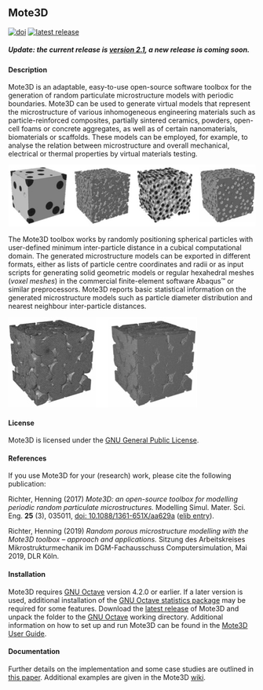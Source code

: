 ## Mote3D

[![doi](https://img.shields.io/badge/doi-10.1088%2F1361--651X%2Faa629a-blue.svg)](http://doi.org/10.1088/1361-651X/aa629a)
[![latest release](https://img.shields.io/github/release/Mote3D/Mote3D_toolbox.svg)](http://github.com/Mote3D/Mote3D_toolbox/releases/tag/v2.1)

##### Update: the current release is [version 2.1](https://github.com/Mote3D/Mote3D_toolbox/releases/tag/v2.1), a new release is coming soon.

#### Description

Mote3D is an adaptable, easy-to-use open-source software toolbox for the generation of random particulate 
microstructure models with periodic boundaries. Mote3D can be used to generate virtual models 
that represent the microstructure of various inhomogeneous engineering materials such 
as particle-reinforced composites, partially sintered ceramics, powders, open-cell foams or 
concrete aggregates, as well as of certain nanomaterials, biomaterials or scaffolds. These models can be 
employed, for example, to analyse the relation between microstructure and overall mechanical, 
electrical or thermal properties by virtual materials testing.

![Exemplary microstructure models](docs/examples/microstructures.jpg "Exemplary microstructure models")

The Mote3D toolbox works by randomly positioning spherical particles with user-defined 
minimum inter-particle distance in a cubical computational domain. The generated 
microstructure models can be exported in different formats, either as lists of particle 
centre coordinates and radii or as input scripts for generating solid geometric models 
or regular hexahedral meshes (*voxel meshes*) in the commercial finite-element software
Abaqus&#8482; or similar preprocessors. Mote3D reports basic statistical information on the generated 
microstructure models such as particle diameter distribution and nearest neighbour inter-particle distances.

![Mesh options](docs/examples/meshes.jpg "Mesh options")

#### License

Mote3D is licensed under the [GNU General Public License](https://github.com/Mote3D/Mote3D_toolbox/blob/master/LICENSE.txt).

#### References

If you use Mote3D for your (research) work, please cite the following publication:

Richter, Henning (2017) *Mote3D: an open-source toolbox for modelling periodic random particulate microstructures.* Modelling Simul. Mater. Sci. Eng. **25** (3), 035011, [doi: 10.1088/1361-651X/aa629a](https://doi.org/10.1088/1361-651X/aa629a) ([elib entry](https://elib.dlr.de/111667/)).

Richter, Henning (2019) *Random porous microstructure modelling with the Mote3D toolbox – approach and applications.* Sitzung des Arbeitskreises Mikrostrukturmechanik im DGM-Fachausschuss Computersimulation, Mai 2019, DLR Köln.

#### Installation

Mote3D requires [GNU Octave](http://www.gnu.org/software/octave/download.html) version 4.2.0 or earlier. If a later version is used, additional installation of the [GNU Octave statistics package](https://octave.sourceforge.io/statistics/index.html) may be required for some features. Download the [latest release](https://github.com/Mote3D/Mote3D_toolbox/releases) of Mote3D and unpack the folder to the [GNU Octave](http://www.gnu.org/software/octave/download.html) working directory. Additional information on how to set up and run Mote3D can be found in the [Mote3D User Guide](docs/Mote3D%20User%20Guide.pdf).

#### Documentation

Further details on the implementation and some case studies are outlined in [this paper](https://doi.org/10.1088/1361-651X/aa629a). Additional examples are given in the Mote3D [wiki](https://github.com/Mote3D/Mote3D_toolbox/wiki).

